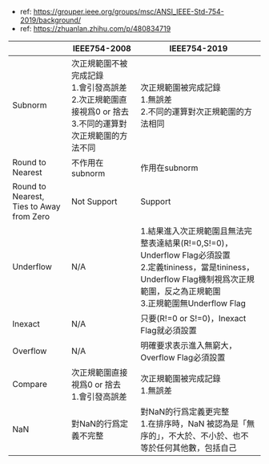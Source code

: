 - ref: https://grouper.ieee.org/groups/msc/ANSI_IEEE-Std-754-2019/background/
- ref: https://zhuanlan.zhihu.com/p/480834719

|                                             | IEEE754-2008                                                        | IEEE754-2019                                                                                                                           |
| ------------------------------------------- | ------------------------------------------------------------------- | -------------------------------------------------------------------------------------------------------------------------------------- |
| Subnorm                                     | 次正規範圍不被完成記錄<br>1.會引發高誤差<br>2.次正規範圍直接視爲0 or 捨去<br>3.不同的運算對次正規範圍的方法不同 | 次正規範圍被完成記錄<br>1.無誤差<br>2.不同的運算對次正規範圍的方法相同                                                                                              |
| Round to Nearest                            | 不作用在subnorm                                                         | 作用在subnorm                                                                                                                             |
| Round to Nearest,<br>Ties to Away from Zero | Not Support                                                         | Support                                                                                                                                |
| Underflow                                   | N/A                                                                 | 1.結果進入次正規範圍且無法完整表達結果(R!=0,S!=0)，Underflow Flag必須設置<br>2.定義tininess，當是tininess，Underflow Flag機制視爲次正規範圍，反之為正規範圍<br>3.正規範圍無Underflow Flag |
| Inexact                                     | N/A                                                                 | 只要(R!=0 or S!=0)，Inexact Flag就必須設置                                                                                                     |
| Overflow                                    | N/A                                                                 | 明確要求表示進入無窮大，Overflow Flag必須設置                                                                                                          |
| Compare                                     | 次正規範圍直接視爲0 or 捨去<br>1.會引發高誤差                                        | 次正規範圍被完成記錄<br>1.無誤差<br>                                                                                                                |
| NaN                                         | 對NaN的行爲定義不完整                                                        | 對NaN的行爲定義更完整<br>1.在排序時，NaN 被認為是「無序的」，不大於、不小於、也不等於任何其他數，包括自己                                                                            |
